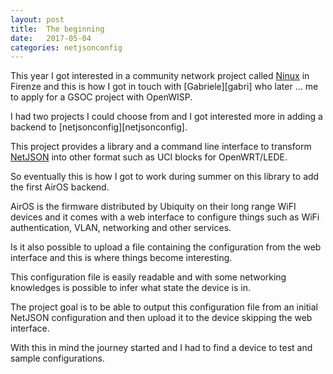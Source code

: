 ```yaml
---
layout: post
title:  The beginning
date:   2017-05-04
categories: netjsonconfig
---
```


This year I got interested in a community network project called [Ninux][ninux-firenze] in Firenze and this is how I got in touch with [Gabriele][gabri] who later ... me to apply for a GSOC project with OpenWISP.

I had two projects I could choose from and I got interested more in adding a backend to [netjsonconfig][netjsonconfig].

This project provides a library and a command line interface to transform [NetJSON](https://netjson.org/rfc.html) into other format such as UCI blocks for OpenWRT/LEDE.

So eventually this is how I got to work during summer on this library to add the first AirOS backend.

AirOS is the firmware distributed by Ubiquity on their long range WiFI devices and it comes with a web interface to configure things such as WiFi authentication, VLAN, networking and other services.

Is it also possible to upload a file containing the configuration from the web interface and this is where things become interesting.

This configuration file is easily readable and with some networking knowledges is possible to infer what state the device is in.

The project goal is to be able to output this configuration file from an initial NetJSON configuration and then upload it to the device skipping the web interface.

With this in mind the journey started and I had to find a device to test and sample configurations.

[ninux-firenze]: http://www.firenze.ninux.org/
